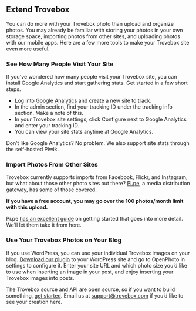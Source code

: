 ## Extend Trovebox

You can do more with your Trovebox photo than upload and organize photos. You may already be familiar with storing your photos in your own storage space, importing photos from other sites, and uploading photos with our mobile apps. Here are a few more tools to make your Trovebox site even more useful.

### See How Many People Visit Your Site
If you’ve wondered how many people visit your Trovebox site, you can install Google Analytics and start gathering stats. Get started in a few short steps.

* Log into [Google Analytics](https://google.com/analytics/) and create a new site to track.
* In the admin section, find your tracking ID under the tracking info section. Make a note of this.
* In your Trovebox site settings, click Configure next to Google Analytics and enter your tracking ID.
* You can view your site stats anytime at Google Analytics.

Don’t like Google Analytics? No problem. We also support site stats through the self-hosted Piwik.

### Import Photos From Other Sites
Trovebox currently supports imports from Facebook, Flickr, and Instagram, but what about those other photo sites out there? [Pi.pe](http://pi.pe), a media distribution gateway, has some of those covered.

**If you have a free account, you may go over the 100 photos/month limit with this upload.**

Pi.pe [has an excellent guide](http://blog.pixelpipe.com/2012/12/10/configuring-openphoto-as-a-pi-pe-service/) on getting started that goes into more detail. We’ll let them take it from here.

### Use Your Trovebox Photos on Your Blog
If you use WordPress, you can use your individual Trovebox images on your blog. [Download our plugin](https://wordpress.org/extend/plugins/openphoto/) to your WordPress site and go to OpenPhoto in settings to configure it. Enter your site URL and which photo size you’d like to use when inserting an image in your post, and enjoy inserting your Trovebox images into posts.

The Trovebox source and API are open source, so if you want to build something, [get started](https://trovebox.com/documentation). Email us at support@trovebox.com if you’d like to see your creation here.
